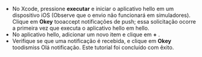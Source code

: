 
* No Xcode, pressione **executar** e iniciar o aplicativo hello em um dispositivo iOS (Observe que o envio não funcionará em simuladores). Clique em **Okey** tooaccept notificações de push; essa solicitação ocorre a primeira vez que executa o aplicativo hello em hello.
* No aplicativo hello, adicionar um novo item e clique em  **+** .
* Verifique se que uma notificação é recebida, e clique em **Okey** toodismiss Olá notificação. Este tutorial foi concluído com êxito.

